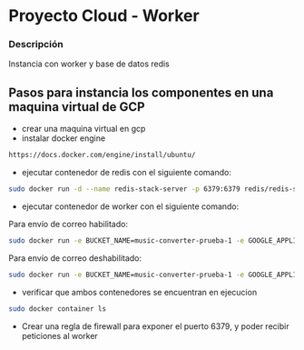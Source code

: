 
# Proyecto Cloud - Worker

### Descripción

Instancia con worker y base de datos redis


## Pasos para instancia los componentes en una maquina virtual de GCP

 - crear una maquina virtual en gcp 
 - instalar docker engine
 ```bash
 https://docs.docker.com/engine/install/ubuntu/
 ```
 - ejecutar contenedor de redis con el siguiente comando:
 ```bash
 sudo docker run -d --name redis-stack-server -p 6379:6379 redis/redis-stack-server:latest
 ```
 - ejecutar contenedor de worker con el siguiente comando:

 Para envío de correo habilitado:
 ```bash
sudo docker run -e BUCKET_NAME=music-converter-prueba-1 -e GOOGLE_APPLICATION_CREDENTIALS=<ruta-de-service-account-json> -e DATABASE_URL=<url-database> -e ENABLED_EMAIL=true SENDGRID_API_KEY=your_sendgrid_api_key -d --name worker-cloud-13 -v $(pwd)/service-account:/credential/service-account --link redis-stack-server  lsolier/worker-cloud:13.0
 ```
 Para envío de correo deshabilitado:
 ```bash
sudo docker run -e BUCKET_NAME=music-converter-prueba-1 -e GOOGLE_APPLICATION_CREDENTIALS=<ruta-de-service-account-json> -e DATABASE_URL=<url-database> -e ENABLED_EMAIL=false -d --name worker-cloud-13 -v $(pwd)/service-account:/credential/service-account --link redis-stack-server  lsolier/worker-cloud:13.0
 ```
 - verificar que ambos contenedores se encuentran en ejecucion
 ```bash
 sudo docker container ls
 ```
 - Crear una regla de firewall para exponer el puerto 6379, y poder recibir peticiones al worker

